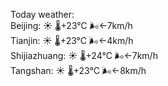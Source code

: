 Today weather:  
Beijing: ☀️   🌡️+23°C 🌬️←7km/h  
Tianjin: ☀️   🌡️+23°C 🌬️←4km/h  
Shijiazhuang: ☀️   🌡️+24°C 🌬️←7km/h  
Tangshan: ☀️   🌡️+23°C 🌬️←8km/h  
